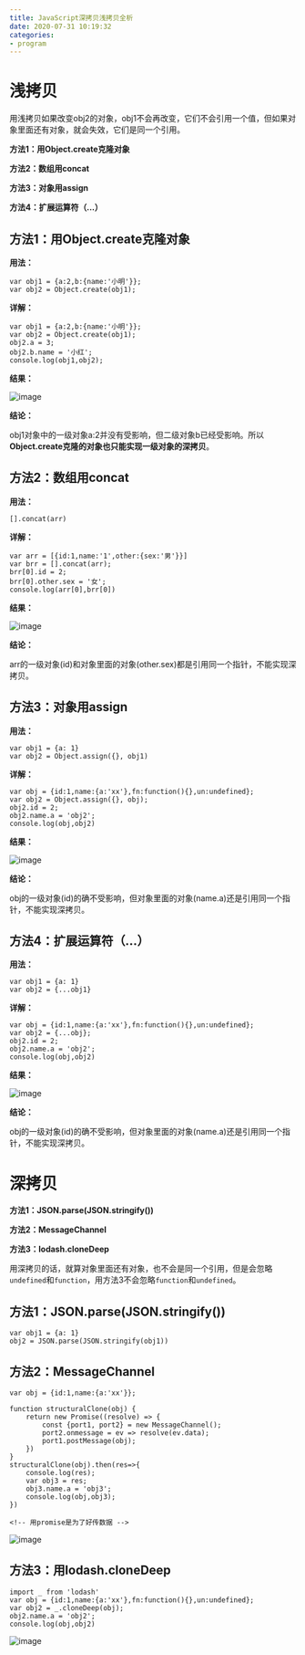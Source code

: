 ```yaml
---
title: JavaScript深拷贝浅拷贝全析
date: 2020-07-31 10:19:32
categories: 
- program
---
```


# 浅拷贝

用浅拷贝如果改变obj2的对象，obj1不会再改变，它们不会引用一个值，但如果对象里面还有对象，就会失效，它们是同一个引用。

**方法1：用Object.create克隆对象**

**方法2：数组用concat**

**方法3：对象用assign**

**方法4：扩展运算符（...）**

## 方法1：用Object.create克隆对象

**用法：**

```
var obj1 = {a:2,b:{name:'小明'}};
var obj2 = Object.create(obj1);

```

**详解：**

```
var obj1 = {a:2,b:{name:'小明'}};
var obj2 = Object.create(obj1);
obj2.a = 3;
obj2.b.name = '小红';
console.log(obj1,obj2);
```

**结果：**

![image](https://img2020.cnblogs.com/blog/919128/202007/919128-20200731133016520-25880925.png)

**结论：**

obj1对象中的一级对象a:2并没有受影响，但二级对象b已经受影响。所以**Object.create克隆的对象也只能实现一级对象的深拷贝**。


## 方法2：数组用concat

**用法：**

```
[].concat(arr)
```

**详解：**

```
var arr = [{id:1,name:'1',other:{sex:'男'}}]
var brr = [].concat(arr);
brr[0].id = 2;
brr[0].other.sex = '女';
console.log(arr[0],brr[0])
```
**结果：**

![image](![image](https://img2020.cnblogs.com/blog/919128/202007/919128-20200731132657850-1056830592.png))

**结论：**

arr的一级对象(id)和对象里面的对象(other.sex)都是引用同一个指针，不能实现深拷贝。


## 方法3：对象用assign

**用法：**

```
var obj1 = {a: 1}
var obj2 = Object.assign({}, obj1)
```

**详解：**

```
var obj = {id:1,name:{a:'xx'},fn:function(){},un:undefined};
var obj2 = Object.assign({}, obj);
obj2.id = 2;
obj2.name.a = 'obj2';
console.log(obj,obj2)
```
**结果：**

![image](https://img2020.cnblogs.com/blog/919128/202007/919128-20200731111401682-688288366.png)

**结论：**

obj的一级对象(id)的确不受影响，但对象里面的对象(name.a)还是引用同一个指针，不能实现深拷贝。

## 方法4：扩展运算符（...）

**用法：**

```
var obj1 = {a: 1}
var obj2 = {...obj1}
```

**详解：**

```
var obj = {id:1,name:{a:'xx'},fn:function(){},un:undefined};
var obj2 = {...obj};
obj2.id = 2;
obj2.name.a = 'obj2';
console.log(obj,obj2)
```
**结果：**

![image](https://img2020.cnblogs.com/blog/919128/202007/919128-20200731111401682-688288366.png)

**结论：**

obj的一级对象(id)的确不受影响，但对象里面的对象(name.a)还是引用同一个指针，不能实现深拷贝。

# 深拷贝

**方法1：JSON.parse(JSON.stringify())**

**方法2：MessageChannel**

**方法3：lodash.cloneDeep**

用深拷贝的话，就算对象里面还有对象，也不会是同一个引用，但是会忽略`undefined`和`function`，用方法3不会忽略`function`和`undefined`。

## 方法1：JSON.parse(JSON.stringify())


```
var obj1 = {a: 1}
obj2 = JSON.parse(JSON.stringify(obj1))
```


## 方法2：MessageChannel

```
var obj = {id:1,name:{a:'xx'}};

function structuralClone(obj) {
    return new Promise((resolve) => {
        const {port1, port2} = new MessageChannel();
        port2.onmessage = ev => resolve(ev.data);
        port1.postMessage(obj);
    })
}
structuralClone(obj).then(res=>{
    console.log(res);
    var obj3 = res;
    obj3.name.a = 'obj3';
    console.log(obj,obj3);
})

<!-- 用promise是为了好传数据 -->
```

![image](https://img2020.cnblogs.com/blog/919128/202007/919128-20200731133645338-66683973.png)

## 方法3：用lodash.cloneDeep

```
import _ from 'lodash'
var obj = {id:1,name:{a:'xx'},fn:function(){},un:undefined};
var obj2 = _.cloneDeep(obj);
obj2.name.a = 'obj2';
console.log(obj,obj2)
```

![image](https://wx2.sinaimg.cn/mw690/0069qZtTgy1ghcrk94yhdj30dm033aa5.jpg)

